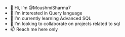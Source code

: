 - 👋 Hi, I’m @MoushmiSharma7
- 👀 I’m interested in Query language
- 🌱 I’m currently learning Advanced SQL
- 💞️ I’m looking to collaborate on projects related to sql
- 📫 Reach me here only

<!---
MoushmiSharma7/MoushmiSharma7 is a ✨ special ✨ repository because its `README.md` (this file) appears on your GitHub profile.
You can click the Preview link to take a look at your changes.
--->
